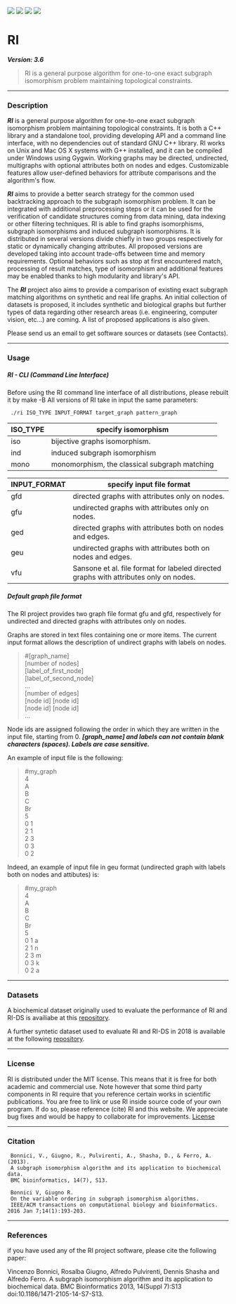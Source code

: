![](https://img.shields.io/badge/C++-RI-blue.svg?style=flat&logo=c%2B%2B)
![](https://img.shields.io/github/stars/InfOmics/RI)
![](https://img.shields.io/github/forks/InfOmics/RI)
![](https://img.shields.io/github/workflow/status/classy-giraffe/RI/CI)

# RI
***Version: 3.6***
> RI is a general purpose algorithm for one-to-one exact subgraph isomorphism problem maintaining topological constraints. 

<hr />

### Description
***RI*** is a general purpose algorithm for one-to-one exact subgraph isomorphism problem maintaining topological constraints. It is both a C++ library and a standalone tool, providing developing API and a command line interface, with no dependencies out of standard GNU C++ library. RI works on Unix and Mac OS X systems with G++ installed, and it can be compiled under Windows using Gygwin. Working graphs may be directed, undirected, multigraphs with optional attributes both on nodes and edges. Customizable features allow user-defined behaviors for attribute comparisons and the algorithm's flow.


***RI*** aims to provide a better search strategy for the common used backtracking approach to the subgraph isomorphism problem. It can be integrated with additional preprocessing steps or it can be used for the verification of candidate structures coming from data mining, data indexing or other filtering techniques. RI is able to find graphs isomorphisms, subgraph isomorphisms and induced subgraph isomorphisms. It is distributed in several versions divide chiefly in two groups respectively for static or dynamically changing attributes. All proposed versions are developed taking into account trade-offs between time and memory requirements. Optional behaviors such as stop at first encountered match, processing of result matches, type of isomorphism and additional features may be enabled thanks to high modularity and library's API.

The ***RI*** project also aims to provide a comparison of existing exact subgraph matching algorithms on synthetic and real life graphs. An initial collection of datasets is proposed, it includes synthetic and biological graphs but further types of data regarding other research areas (i.e. engineering, computer vision, etc...) are coming. A list of proposed applications is also given.

Please send us an email to get software sources or datasets (see Contacts).

<hr />

### Usage
##### RI - CLI (Command Line Interface)
Before using the RI command line interface of all distributions, please rebuilt it by make -B
All versions of RI take in input the same parameters:
```
 ./ri ISO_TYPE INPUT_FORMAT target_graph pattern_graph    
```
|ISO_TYPE|specify isomorphism|
|---------|-------------------|
|iso|bijective graphs isomorphism.|
|ind|induced subgraph isomorphism|
|mono|monomorphism, the classical subgraph matching|

|INPUT_FORMAT	| specify input file format|
|----------------|-------------------------|
|gfd	|directed graphs with attributes only on nodes.|
|gfu	|undirected graphs with attributes only on nodes.|
|ged	|directed graphs with attributes both on nodes and edges.|
|geu	|undirected graphs with attributes both on nodes and edges.|
|vfu	|Sansone et al. file format for labeled directed graphs with attributes only on nodes.|

<!--
##### Query extractor

Before using the query extractor tool please rebuilt it by digiting `make -B querygen`, then the usage of the built executable is the following:
```
./querygen [gfu gfd] input_graph number_of_nodes number_of_edges output_file number_of_queries
```
The query extractor tries to extract a total amount of number_of_queries subgraphs, from the given input_graph, with the specified number_of_nodes and number_of_edges, saving them at the specified output prefix output_file.

You can set the number_of_nodes or number_of_edges to -1 to do not specify them. For example, let the number_of_edges fixed to a value and the number_of_nodes set to the -1, than the extractor tries to extract a subgraph just with the given number of edges not caring the number of nodes. You can also set number_of_nodes to a decimal value between 0 and 1 to specify it as a percentage of the number_of_edges.

Note that if the input parameters do not reflect the properties of the input_graph you can obtain an unwanted resulting subgraph. So, the extractor tries first to generate a graph with the specified number of edges and the maximum possible number of nodes near to the input value. This does not exclude that a subgraph with the specified number of edges will be extracted.


##### FocusSearch-C++
Before use the FocusSearch-C++ command line interface of all distributions, please rebuilt it by make -B
The tool usage is:

```
./fsearch ISO_TYPE INPUT_FORMAT target_graph pattern_graph
```

|ISO_TYPE|specify isomorphism|
|---------------|------------|
|mono|monomorphism, the classical subgraph matching|

|INPUT_FORMAT|	specify input file format|
|---------------|------------|
|gfd	|directed graphs with attributes only on nodes.|
|gfu	|undirected graphs with attributes only on nodes.|
|vfu| Sansone et al. file format for labeled directed graphs with attributes only on nodes.|

-->

##### Default graph file format

The RI project provides two graph file format gfu and gfd, respectively for undirected and directed graphs with attributes only on nodes.

Graphs are stored in text files containing one or more items.
The current input format allows the description of undirect graphs with labels on nodes.
> #[graph_name] <br>
[number of nodes] <br>
[label_of_first_node] <br>
[label_of_second_node] <br>
... <br>
[number of edges] <br>
[node id] [node id] <br>
[node id] [node id] <br>
... <br>

Node ids are assigned following the order in which they are written in the input file, starting from 0.
***[graph_name] and labels can not contain blank characters (spaces).
Labels are case sensitive.***

An example of input file is the following:

> #my_graph <br>
4 <br>
A <br>
B <br>
C <br>
Br <br>
5 <br>
0 1 <br>
2 1 <br>
2 3 <br>
0 3 <br>
0 2 <br>


Indeed, an example of input file in geu format (undirected graph with labels both on nodes and attibutes) is:
> #my_graph <br>
4 <br>
A <br>
B <br>
C <br>
Br <br>
5 <br>
0 1 a <br>
2 1 n<br>
2 3 m<br>
0 3 k<br>
0 2 a<br>

<hr />

### Datasets
A biochemical dataset originally used to evaluate the performance of RI and RI-DS is availiabe at this [repository](https://github.com/GiugnoLab/RI-Datasets).

A further syntetic dataset used to evaluate RI and RI-DS in 2018 is available at the following [repository](https://github.com/GiugnoLab/RI-synthds).

<hr />

### License
RI is distributed under the MIT license. This means that it is free for both academic and commercial use. Note however that some third party components in RI require that you reference certain works in scientific publications.
You are free to link or use RI inside source code of your own program. If do so, please reference (cite) RI and this website. We appreciate bug fixes and would be happy to collaborate for improvements. 
[License](https://raw.githubusercontent.com/GiugnoLab/RI/master/LICENSE)

<hr />

### Citation
     Bonnici, V., Giugno, R., Pulvirenti, A., Shasha, D., & Ferro, A. (2013).
     A subgraph isomorphism algorithm and its application to biochemical data. 
     BMC bioinformatics, 14(7), S13.

     Bonnici V, Giugno R. 
     On the variable ordering in subgraph isomorphism algorithms. 
     IEEE/ACM transactions on computational biology and bioinformatics. 2016 Jan 7;14(1):193-203.
<hr />

### References
 if you have used any of the RI project software, please cite the following paper:
 
Vincenzo Bonnici, Rosalba Giugno, Alfredo Pulvirenti, Dennis Shasha and Alfredo Ferro. A subgraph isomorphism algorithm and its application to biochemical data. BMC Bioinformatics 2013, 14(Suppl 7):S13 doi:10.1186/1471-2105-14-S7-S13.
